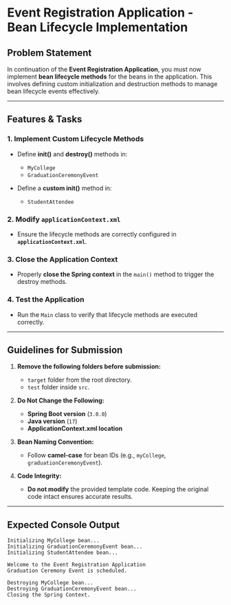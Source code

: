 # Event Registration Application - Bean Lifecycle Implementation  

## **Problem Statement**  
In continuation of the **Event Registration Application**, you must now implement **bean lifecycle methods** for the beans in the application. This involves defining custom initialization and destruction methods to manage bean lifecycle events effectively.  

---

## **Features & Tasks**  

### 1. Implement **Custom Lifecycle Methods**  
- Define **init()** and **destroy()** methods in:  
  - `MyCollege`  
  - `GraduationCeremonyEvent`  

- Define a **custom init()** method in:  
  - `StudentAttendee`  

### 2. Modify `applicationContext.xml`  
- Ensure the lifecycle methods are correctly configured in **`applicationContext.xml`**.  

### 3. Close the Application Context  
- Properly **close the Spring context** in the `main()` method to trigger the destroy methods.  

### 4. Test the Application  
- Run the `Main` class to verify that lifecycle methods are executed correctly.  

---

## **Guidelines for Submission**  

1. **Remove the following folders before submission:**  
   - `target` folder from the root directory.  
   - `test` folder inside `src`.  

2. **Do Not Change the Following:**  
   - **Spring Boot version** (`3.0.0`)  
   - **Java version** (`17`)  
   - **ApplicationContext.xml location**  

3. **Bean Naming Convention:**  
   - Follow **camel-case** for bean IDs (e.g., `myCollege`, `graduationCeremonyEvent`).  

4. **Code Integrity:**  
   - **Do not modify** the provided template code. Keeping the original code intact ensures accurate results.  

---

## **Expected Console Output**  

```shell
Initializing MyCollege bean...  
Initializing GraduationCeremonyEvent bean...  
Initializing StudentAttendee bean...  

Welcome to the Event Registration Application  
Graduation Ceremony Event is scheduled.  

Destroying MyCollege bean...  
Destroying GraduationCeremonyEvent bean...  
Closing the Spring Context.  
